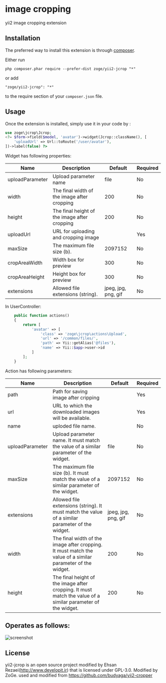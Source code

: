 image cropping
===============
 yii2 image cropping extension 

Installation
------------

The preferred way to install this extension is through [composer](http://getcomposer.org/download/).

Either run

```
php composer.phar require --prefer-dist zoge/yii2-jcrop "*"
```

or add

```
"zoge/yii2-jcrop": "*"
```

to the require section of your `composer.json` file.


Usage
-----

Once the extension is installed, simply use it in your code by  :

```php
use zoge\jcrop\Jcrop;
<?= $form->field($model, 'avatar')->widget(Jcrop::className(), [
    'uploadUrl' => Url::toRoute('/user/avatar'),
])->label(false) ?>
```

Widget has following properties:

| Name     | Description    | Default |  Required   |
| --------|---------|-------|------|
| uploadParameter  | Upload parameter name | file    |No |
| width  | The final width of the image after cropping | 200    |No |
| height  | The final height of the image after cropping | 200    |No |
| uploadUrl  | URL for uploading and cropping image |     |Yes |
| maxSize  | The maximum file size (b).  | 2097152    |No |
| cropAreaWidth  | Width box for preview | 300    |No |
| cropAreaHeight  | Height box for preview | 300    |No |
| extensions  | Allowed file extensions (string). | jpeg, jpg, png, gif    |No |

In UserController:

```php
    public function actions()
    {
        return [
            'avatar' => [
                'class' => 'zoge\jcrop\actions\Upload',
                'url' => '/common/files/',
                'path' => Yii::getAlias('@files'),
                'name' => Yii::$app->user->id
            ]
        ];
    }
```
	
Action has following parameters:

| Name     | Description    | Default |  Required   |
| --------|---------|-------|------|
| path  | Path for saving image after cripping |     |Yes |
| url  | URL to which the downloaded images will be available. |  |Yes |
| name  | uploded file name. |  |No |
| uploadParameter  | Upload parameter name. It must match the value of a similar parameter of the widget. | file    |No |
| maxSize  | The maximum file size (b). It must match the value of a similar parameter of the widget. | 2097152    |No |
| extensions  | Allowed file extensions (string). It must match the value of a similar parameter of the widget. | jpeg, jpg, png, gif    |No |
| width  | The final width of the image after cropping. It must match the value of a similar parameter of the widget. | 200    |No |
| height  | The final height of the image after cropping. It must match the value of a similar parameter of the widget. | 200    |No |

Operates as follows:
--------------------
![screenshot](https://e-dog.hu/img/yii2-jcorp.gif)

License
-------
yii2-jcrop is an open source project modified by Ehsan Rezaei(http://www.developit.ir) that is licensed under GPL-3.0.
Modified by ZoGe.
used and modified from https://github.com/budyaga/yii2-cropper

